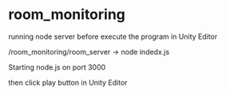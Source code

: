 # room_monitoring

running node server before execute the program in Unity Editor

/room_monitoring/room_server -> node indedx.js

Starting node.js on port 3000



then click play button in Unity Editor

